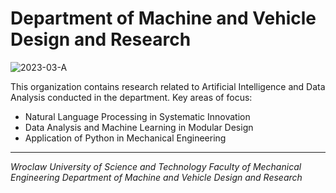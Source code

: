# Department of Machine and Vehicle Design and Research
![2023-03-A](https://github.com/w10k57-research/.github/assets/134852884/8f8e906d-765e-46ed-b693-fa18a10dbeab)

This organization contains research related to Artificial Intelligence and Data Analysis conducted in the department. 
Key areas of focus:
- Natural Language Processing in Systematic Innovation
- Data Analysis and Machine Learning in Modular Design
- Application of Python in Mechanical Engineering

---
*Wroclaw University of Science and Technology*
*Faculty of Mechanical Engineering*
*Department of Machine and Vehicle Design and Research*
